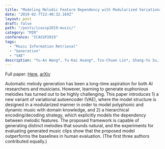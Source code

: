 ```yaml
---
title: "Modeling Melodic Feature Dependency with Modularized Variational Auto-Encoder"
date: "2019-02-7T22:40:32.169Z"
layout: post
draft: false
path: "/posts/icassp2019-music/"
category: "MIR"
conference: "ICASSP2019"
tags:
  - "Music Information Retrieval"
  - "Generation"
  - "VAE"
description: "Yu-An Wang*, Yu-Kai Huang*, Tzu-Chuan Lin*, Shang-Yu Su, and Yun-Nung Chen"
---
```


Full paper:
<a href="./ICASSP_2019___Music_Generation.pdf" target="_blank">Here</a>,
<a href="https://arxiv.org/abs/1811.00162" target="_blank">arXiv</a>


Automatic melody generation has been a long-time aspiration for both AI researchers and musicians.
However, learning to generate euphonious melodies has turned out to be highly challenging.
This paper introduces 1) a new variant of variational autoencoder (VAE), where the model structure is designed in a modularized manner in order to model polyphonic and dynamic music with domain knowledge, and 2) a hierarchical encoding/decoding strategy, which explicitly models the dependency between melodic features. The proposed framework is capable of generating distinct melodies that sounds natural, and the experiments for evaluating generated music clips show that the proposed model outperforms the baselines in human evaluation. (The first three authors contributed equally.)
